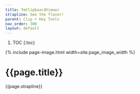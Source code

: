 ```yaml
---
title: fmClipboardViewer
strapline: See the flavor!
parent: Clip + Key Tools
nav_order: 300
layout: default
---
```

1. TOC
{:toc}

{% include page-image.html width=site.page_image_width %}

# {{page.title}}

{{page.strapline}}
